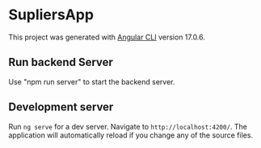 # SupliersApp

This project was generated with [Angular CLI](https://github.com/angular/angular-cli) version 17.0.6.

## Run backend Server
Use "npm run server" to start the backend server.

## Development server

Run `ng serve` for a dev server. Navigate to `http://localhost:4200/`. The application will automatically reload if you change any of the source files.
